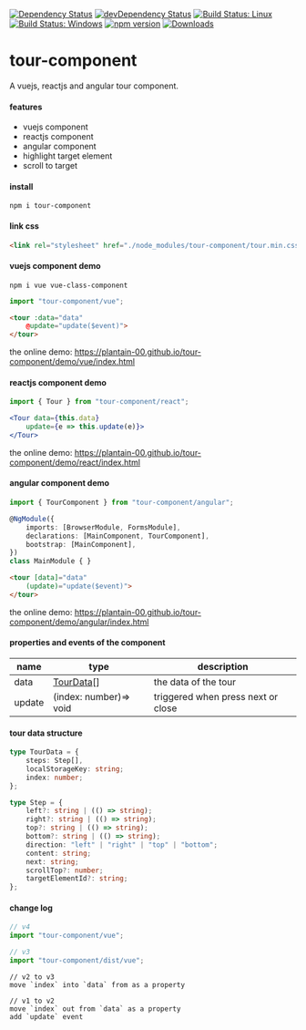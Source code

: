 [![Dependency Status](https://david-dm.org/plantain-00/tour-component.svg)](https://david-dm.org/plantain-00/tour-component)
[![devDependency Status](https://david-dm.org/plantain-00/tour-component/dev-status.svg)](https://david-dm.org/plantain-00/tour-component#info=devDependencies)
[![Build Status: Linux](https://travis-ci.org/plantain-00/tour-component.svg?branch=master)](https://travis-ci.org/plantain-00/tour-component)
[![Build Status: Windows](https://ci.appveyor.com/api/projects/status/github/plantain-00/tour-component?branch=master&svg=true)](https://ci.appveyor.com/project/plantain-00/tour-component/branch/master)
[![npm version](https://badge.fury.io/js/tour-component.svg)](https://badge.fury.io/js/tour-component)
[![Downloads](https://img.shields.io/npm/dm/tour-component.svg)](https://www.npmjs.com/package/tour-component)

# tour-component
A vuejs, reactjs and angular tour component.

#### features

+ vuejs component
+ reactjs component
+ angular component
+ highlight target element
+ scroll to target

#### install

`npm i tour-component`

#### link css

```html
<link rel="stylesheet" href="./node_modules/tour-component/tour.min.css" />
```

#### vuejs component demo

`npm i vue vue-class-component`

```ts
import "tour-component/vue";
```

```html
<tour :data="data"
    @update="update($event)">
</tour>
```

the online demo: https://plantain-00.github.io/tour-component/demo/vue/index.html

#### reactjs component demo

```ts
import { Tour } from "tour-component/react";
```

```jsx
<Tour data={this.data}
    update={e => this.update(e)}>
</Tour>
```

the online demo: https://plantain-00.github.io/tour-component/demo/react/index.html

#### angular component demo

```ts
import { TourComponent } from "tour-component/angular";

@NgModule({
    imports: [BrowserModule, FormsModule],
    declarations: [MainComponent, TourComponent],
    bootstrap: [MainComponent],
})
class MainModule { }
```

```html
<tour [data]="data"
    (update)="update($event)">
</tour>
```

the online demo: https://plantain-00.github.io/tour-component/demo/angular/index.html

#### properties and events of the component

name | type | description
--- | --- | ---
data | [TourData](#tour-data-structure)[] | the data of the tour
update | (index: number)=> void | triggered when press next or close

#### tour data structure

```ts
type TourData = {
    steps: Step[],
    localStorageKey: string;
    index: number;
};

type Step = {
    left?: string | (() => string);
    right?: string | (() => string);
    top?: string | (() => string);
    bottom?: string | (() => string);
    direction: "left" | "right" | "top" | "bottom";
    content: string;
    next: string;
    scrollTop?: number;
    targetElementId?: string;
};
```

#### change log

```ts
// v4
import "tour-component/vue";

// v3
import "tour-component/dist/vue";
```

```
// v2 to v3
move `index` into `data` from as a property
```

```
// v1 to v2
move `index` out from `data` as a property
add `update` event
```
